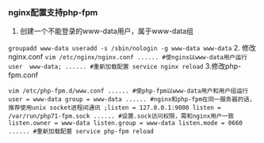 ### nginx配置支持php-fpm

1. 创建一个不能登录的www-data用户，属于www-data组

`
groupadd www-data
useradd -s /sbin/nologin -g www-data www-data
`
2. 修改nginx.conf
`
vim /etc/nginx/nginx.conf
......
#使nginx以www-data用户运行
user  www-data;
......
#重新加载配置
service nginx reload
`
3.修改php-fpm.conf

`
vim /etc/php-fpm.d/www.conf
......
#使php-fpm以www-data用户和用户组运行
user = www-data
group = www-data
......
#nginx和php-fpm在同一服务器的话，推荐使用unix socket进程间通讯
;listen = 127.0.0.1:9000
listen = /var/run/php71-fpm.sock
......
#设置.sock访问权限，需和nginx用户一致
listen.owner = www-data
listen.group = www-data
listen.mode = 0660
......
#重新加载配置
service php-fpm reload
`
